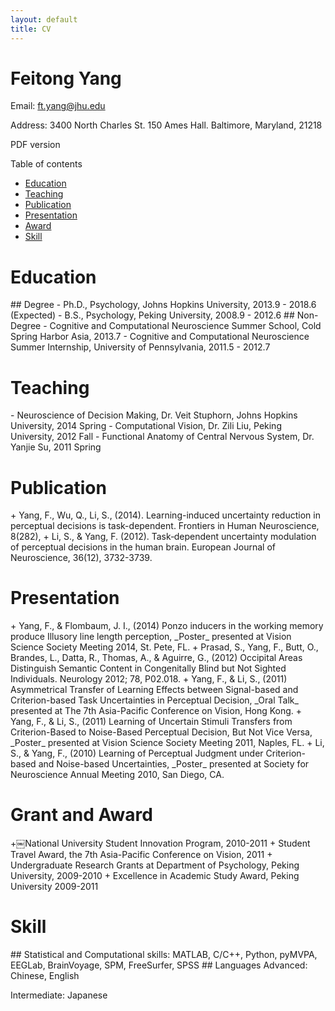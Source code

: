 ```yaml
---
layout: default
title: CV
---
```


# Feitong Yang

Email: ft.yang@jhu.edu

Address: 3400 North Charles St. 150 Ames Hall. Baltimore, Maryland, 21218

PDF version


Table of contents
+ [Education](#edu)
+ [Teaching](#tea)	
+ [Publication](#pub)
+ [Presentation](#pre)
+ [Award](#awa)
+ [Skill](#ski)

<h1><a name="edu">Education</a></h1> 
## Degree
- Ph.D., Psychology, Johns Hopkins University, 2013.9 - 2018.6 (Expected)
- B.S., Psychology, Peking University, 2008.9 - 2012.6
## Non-Degree
- Cognitive and Computational Neuroscience Summer School, Cold Spring Harbor Asia, 2013.7 
- Cognitive and Computational Neuroscience Summer Internship, University of Pennsylvania, 2011.5 - 2012.7

<h1><a name="tea">Teaching</a></h1>
- Neuroscience of Decision Making, Dr. Veit Stuphorn, Johns Hopkins University, 2014 Spring
- Computational Vision, Dr. Zili Liu, Peking University, 2012 Fall 
- Functional Anatomy of Central Nervous System, Dr. Yanjie Su, 2011 Spring

<h1><a name="pub">Publication</a></h1>
+ Yang, F., Wu, Q., Li, S., (2014). Learning-induced uncertainty reduction in perceptual decisions is task-dependent. Frontiers in Human Neuroscience, 8(282), 
+ Li, S., & Yang, F. (2012). Task‐dependent uncertainty modulation of perceptual decisions in the human brain. European Journal of Neuroscience, 36(12), 3732-3739.

<h1><a name="pre">Presentation</a></h1>
+ Yang, F., & Flombaum, J. I., (2014) Ponzo inducers in the working memory produce Illusory line length perception, _Poster_ presented at Vision Science Society Meeting 2014, St. Pete, FL.
+ Prasad, S., Yang, F., Butt, O., Brandes, L., Datta, R., Thomas, A., & Aguirre, G., (2012) Occipital Areas Distinguish Semantic Content in Congenitally Blind but Not Sighted Individuals. Neurology 2012; 78, P02.018.
+ Yang, F., & Li, S., (2011) Asymmetrical Transfer of Learning Effects between Signal-based and Criterion-based Task Uncertainties in Perceptual Decision, _Oral Talk_ presented at The 7th Asia-Pacific Conference on Vision, Hong Kong.
+ Yang, F., & Li, S., (2011) Learning of Uncertain Stimuli Transfers from Criterion-Based to Noise-Based Perceptual Decision, But Not Vice Versa, _Poster_ presented at Vision Science Society Meeting 2011, Naples, FL.
+ Li, S., & Yang, F., (2010) Learning of Perceptual Judgment under Criterion-based and Noise-based Uncertainties, _Poster_ presented at Society for Neuroscience Annual Meeting 2010, San Diego, CA.

<h1><a name="awa">Grant and Award </a></h1>
+￼National University Student Innovation Program, 2010-2011
+ Student Travel Award, the 7th Asia-Pacific Conference on Vision, 2011
+ Undergraduate Research Grants at Department of Psychology, Peking University, 2009-2010
+ Excellence in Academic Study Award, Peking University 2009-2011

<h1><a name="ski">Skill </a></h1>
## Statistical and Computational skills: 
MATLAB, C/C++, Python, pyMVPA, EEGLab, BrainVoyage, SPM, FreeSurfer, SPSS
## Languages
Advanced: Chinese, English

Intermediate: Japanese

